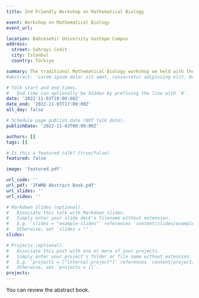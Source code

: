 ```yaml
---
title: 2nd Friendly Workshop on Mathematical Biology

event: Workshop on Mathematical Biology
event_url: 

location: Bahcesehir University Goztepe Campus
address:
  street: Sahrayı Cedit
  city: Istanbul
  country: Türkiye

summary: The traditional Mathematical Biology workshop we held with the Sarı Lab, which we collabrated.
#abstract: 'Lorem ipsum dolor sit amet, consectetur adipiscing elit. Duis posuere tellusac convallis placerat. Proin tincidunt magna sed ex sollicitudin condimentum. Sed ac faucibus dolor, scelerisque sollicitudin nisi. Cras purus urna, suscipit quis sapien eu, pulvinar tempor diam.'

# Talk start and end times.
#   End time can optionally be hidden by prefixing the line with `#`.
date: '2022-11-03T10:00:00Z'
date_end: '2022-11-03T17:00:00Z'
all_day: false

# Schedule page publish date (NOT talk date).
publishDate: '2022-11-03T00:00:00Z'

authors: []
tags: []

# Is this a featured talk? (true/false)
featured: false

image: 'featured.pdf'

url_code: ''
url_pdf: '2FWMB Abstract Book.pdf'
url_slides: ''
url_video: ''

# Markdown Slides (optional).
#   Associate this talk with Markdown slides.
#   Simply enter your slide deck's filename without extension.
#   E.g. `slides = "example-slides"` references `content/slides/example-slides.md`.
#   Otherwise, set `slides = ""`.
slides:

# Projects (optional).
#   Associate this post with one or more of your projects.
#   Simply enter your project's folder or file name without extension.
#   E.g. `projects = ["internal-project"]` references `content/project/deep-learning/index.md`.
#   Otherwise, set `projects = []`.
projects:
---
```



You can review the abstract book.
